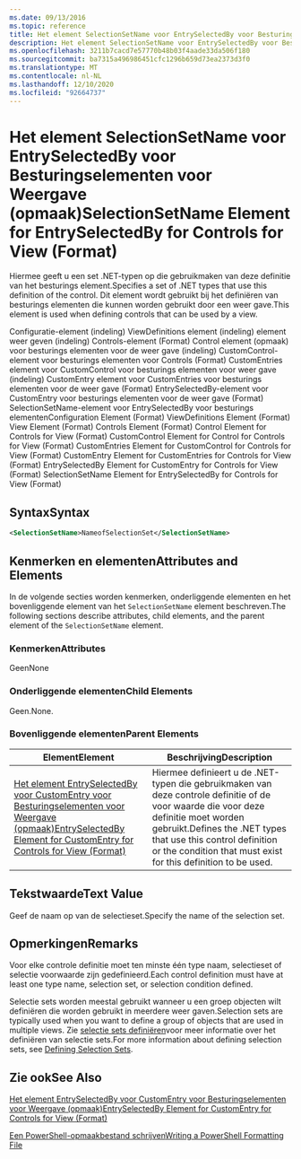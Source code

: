 ```yaml
---
ms.date: 09/13/2016
ms.topic: reference
title: Het element SelectionSetName voor EntrySelectedBy voor Besturingselementen voor Weergave (opmaak)
description: Het element SelectionSetName voor EntrySelectedBy voor Besturingselementen voor Weergave (opmaak)
ms.openlocfilehash: 3211b7cacd7e57770b48b03f4aade33da506f180
ms.sourcegitcommit: ba7315a496986451cfc1296b659d73ea2373d3f0
ms.translationtype: MT
ms.contentlocale: nl-NL
ms.lasthandoff: 12/10/2020
ms.locfileid: "92664737"
---
```

# <a name="selectionsetname-element-for-entryselectedby-for-controls-for-view-format"></a><span data-ttu-id="03689-103">Het element SelectionSetName voor EntrySelectedBy voor Besturingselementen voor Weergave (opmaak)</span><span class="sxs-lookup"><span data-stu-id="03689-103">SelectionSetName Element for EntrySelectedBy for Controls for View (Format)</span></span>

<span data-ttu-id="03689-104">Hiermee geeft u een set .NET-typen op die gebruikmaken van deze definitie van het besturings element.</span><span class="sxs-lookup"><span data-stu-id="03689-104">Specifies a set of .NET types that use this definition of the control.</span></span> <span data-ttu-id="03689-105">Dit element wordt gebruikt bij het definiëren van besturings elementen die kunnen worden gebruikt door een weer gave.</span><span class="sxs-lookup"><span data-stu-id="03689-105">This element is used when defining controls that can be used by a view.</span></span>

<span data-ttu-id="03689-106">Configuratie-element (indeling) ViewDefinitions element (indeling) element weer geven (indeling) Controls-element (Format) Control element (opmaak) voor besturings elementen voor de weer gave (indeling) CustomControl-element voor besturings elementen voor Controls (Format) CustomEntries element voor CustomControl voor besturings elementen voor weer gave (indeling) CustomEntry element voor CustomEntries voor besturings elementen voor de weer gave (Format) EntrySelectedBy-element voor CustomEntry voor besturings elementen voor de weer gave (Format) SelectionSetName-element voor EntrySelectedBy voor besturings elementen</span><span class="sxs-lookup"><span data-stu-id="03689-106">Configuration Element (Format) ViewDefinitions Element (Format) View Element (Format) Controls Element (Format) Control Element for Controls for View (Format) CustomControl Element for Control for Controls for View (Format) CustomEntries Element for CustomControl for Controls for View (Format) CustomEntry Element for CustomEntries for Controls for View (Format) EntrySelectedBy Element for CustomEntry for Controls for View (Format) SelectionSetName Element for EntrySelectedBy for Controls for View (Format)</span></span>

## <a name="syntax"></a><span data-ttu-id="03689-107">Syntax</span><span class="sxs-lookup"><span data-stu-id="03689-107">Syntax</span></span>

```xml
<SelectionSetName>NameofSelectionSet</SelectionSetName>

```

## <a name="attributes-and-elements"></a><span data-ttu-id="03689-108">Kenmerken en elementen</span><span class="sxs-lookup"><span data-stu-id="03689-108">Attributes and Elements</span></span>

<span data-ttu-id="03689-109">In de volgende secties worden kenmerken, onderliggende elementen en het bovenliggende element van het `SelectionSetName` element beschreven.</span><span class="sxs-lookup"><span data-stu-id="03689-109">The following sections describe attributes, child elements, and the parent element of the `SelectionSetName` element.</span></span>

### <a name="attributes"></a><span data-ttu-id="03689-110">Kenmerken</span><span class="sxs-lookup"><span data-stu-id="03689-110">Attributes</span></span>

<span data-ttu-id="03689-111">Geen</span><span class="sxs-lookup"><span data-stu-id="03689-111">None</span></span>

### <a name="child-elements"></a><span data-ttu-id="03689-112">Onderliggende elementen</span><span class="sxs-lookup"><span data-stu-id="03689-112">Child Elements</span></span>

<span data-ttu-id="03689-113">Geen.</span><span class="sxs-lookup"><span data-stu-id="03689-113">None.</span></span>

### <a name="parent-elements"></a><span data-ttu-id="03689-114">Bovenliggende elementen</span><span class="sxs-lookup"><span data-stu-id="03689-114">Parent Elements</span></span>

|<span data-ttu-id="03689-115">Element</span><span class="sxs-lookup"><span data-stu-id="03689-115">Element</span></span>|<span data-ttu-id="03689-116">Beschrijving</span><span class="sxs-lookup"><span data-stu-id="03689-116">Description</span></span>|
|-------------|-----------------|
|[<span data-ttu-id="03689-117">Het element EntrySelectedBy voor CustomEntry voor Besturingselementen voor Weergave (opmaak)</span><span class="sxs-lookup"><span data-stu-id="03689-117">EntrySelectedBy Element for CustomEntry for Controls for View (Format)</span></span>](./entryselectedby-element-for-customentry-for-controls-for-view-format.md)|<span data-ttu-id="03689-118">Hiermee definieert u de .NET-typen die gebruikmaken van deze controle definitie of de voor waarde die voor deze definitie moet worden gebruikt.</span><span class="sxs-lookup"><span data-stu-id="03689-118">Defines the .NET types that use this control definition or the condition that must exist for this definition to be used.</span></span>|

## <a name="text-value"></a><span data-ttu-id="03689-119">Tekstwaarde</span><span class="sxs-lookup"><span data-stu-id="03689-119">Text Value</span></span>

<span data-ttu-id="03689-120">Geef de naam op van de selectieset.</span><span class="sxs-lookup"><span data-stu-id="03689-120">Specify the name of the selection set.</span></span>

## <a name="remarks"></a><span data-ttu-id="03689-121">Opmerkingen</span><span class="sxs-lookup"><span data-stu-id="03689-121">Remarks</span></span>

<span data-ttu-id="03689-122">Voor elke controle definitie moet ten minste één type naam, selectieset of selectie voorwaarde zijn gedefinieerd.</span><span class="sxs-lookup"><span data-stu-id="03689-122">Each control definition must have at least one type name, selection set, or selection condition defined.</span></span>

<span data-ttu-id="03689-123">Selectie sets worden meestal gebruikt wanneer u een groep objecten wilt definiëren die worden gebruikt in meerdere weer gaven.</span><span class="sxs-lookup"><span data-stu-id="03689-123">Selection sets are typically used when you want to define a group of objects that are used in multiple views.</span></span> <span data-ttu-id="03689-124">Zie [selectie sets definiëren](./defining-selection-sets.md)voor meer informatie over het definiëren van selectie sets.</span><span class="sxs-lookup"><span data-stu-id="03689-124">For more information about defining selection sets, see [Defining Selection Sets](./defining-selection-sets.md).</span></span>

## <a name="see-also"></a><span data-ttu-id="03689-125">Zie ook</span><span class="sxs-lookup"><span data-stu-id="03689-125">See Also</span></span>

[<span data-ttu-id="03689-126">Het element EntrySelectedBy voor CustomEntry voor Besturingselementen voor Weergave (opmaak)</span><span class="sxs-lookup"><span data-stu-id="03689-126">EntrySelectedBy Element for CustomEntry for Controls for View (Format)</span></span>](./entryselectedby-element-for-customentry-for-controls-for-view-format.md)

[<span data-ttu-id="03689-127">Een PowerShell-opmaakbestand schrijven</span><span class="sxs-lookup"><span data-stu-id="03689-127">Writing a PowerShell Formatting File</span></span>](./writing-a-powershell-formatting-file.md)

